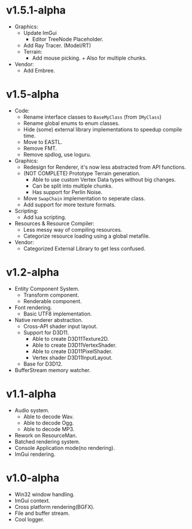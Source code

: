 # v1.5.1-alpha
- Graphics:
    - Update ImGui
        - Editor TreeNode Placeholder.
    - Add Ray Tracer. (Model/RT)
    - Terrain:
        - Add mouse picking. + Also for multiple chunks.
- Vendor:
    - Add Embree.
# v1.5-alpha
- Code:
    - Rename interface classes to `BaseMyClass` (from `IMyClass`)
    - Rename global enums to enum classes.
    - Hide (some) external library implementations to speedup compile time.
    - Move to EASTL.
    - Remove FMT.
    - Remove spdlog, use loguru.
- Graphics:
    - Redesign for Renderer, it's now less abstracted from API functions.
    - (NOT COMPLETE) Prototype Terrain generation.
        - Able to use custom Vertex Data types without big changes.
        - Can be split into multiple chunks.
        - Has support for Perlin Noise.
    - Move `SwapChain` implementation to seperate class.
    - Add support for more texture formats.
- Scripting:
    - Add lua scripting.
- Resources & Resource Compiler:
    - Less messy way of compiling resources.
    - Categorize resource loading using a global metafile.
- Vendor:
    - Categorized External Library to get less confused.

# v1.2-alpha
- Entity Component System.
    - Transform component.
    - Renderable component.
- Font rendering.
    - Basic UTF8 implementation.
- Native renderer abstraction.
    - Cross-API shader input layout.
    - Support for D3D11.
        - Able to create D3D11Texture2D.
        - Able to create D3D11VertexShader.
        - Able to create D3D11PixelShader.
        - Vertex shader D3D11InputLayout.
    - Base for D3D12.
- BufferStream memory watcher.

# v1.1-alpha
- Audio system.
    - Able to decode Wav.
    - Able to decode Ogg.
    - Able to decode MP3.
- Rework on ResourceMan.
- Batched rendering system.
- Console Application mode(no rendering).
- ImGui rendering.

# v1.0-alpha
- Win32 window handling.
- ImGui context.
- Cross platform rendering(BGFX).
- File and buffer stream.
- Cool logger.